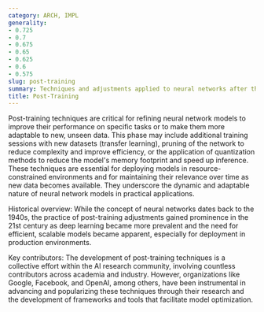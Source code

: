 ```yaml
---
category: ARCH, IMPL
generality:
- 0.725
- 0.7
- 0.675
- 0.65
- 0.625
- 0.6
- 0.575
slug: post-training
summary: Techniques and adjustments applied to neural networks after their initial training phase to enhance performance, efficiency, or adaptability to new data or tasks.
title: Post-Training
---
```


Post-training techniques are critical for refining neural network models to improve their performance on specific tasks or to make them more adaptable to new, unseen data. This phase may include additional training sessions with new datasets (transfer learning), pruning of the network to reduce complexity and improve efficiency, or the application of quantization methods to reduce the model's memory footprint and speed up inference. These techniques are essential for deploying models in resource-constrained environments and for maintaining their relevance over time as new data becomes available. They underscore the dynamic and adaptable nature of neural network models in practical applications.

Historical overview: While the concept of neural networks dates back to the 1940s, the practice of post-training adjustments gained prominence in the 21st century as deep learning became more prevalent and the need for efficient, scalable models became apparent, especially for deployment in production environments.

Key contributors: The development of post-training techniques is a collective effort within the AI research community, involving countless contributors across academia and industry. However, organizations like Google, Facebook, and OpenAI, among others, have been instrumental in advancing and popularizing these techniques through their research and the development of frameworks and tools that facilitate model optimization.